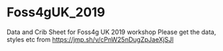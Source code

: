 # Foss4gUK_2019
Data and Crib Sheet for Foss4g UK 2019 workshop
Please get the data, styles etc from https://jmp.sh/v/cPnW25nDugZpJaeXjSJl
